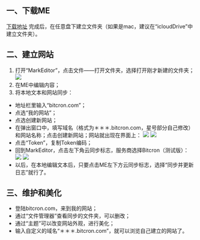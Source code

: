 ## 一、下载ME
[下载地址](http://zrey.com/app/markeditor?from=farbox)
完成后，在任意盘下建立文件夹（如果是mac，建议在“icloudDrive”中建立文件夹）。
## 二、建立网站
1. 打开“MarkEditor”，点击文件——打开文件夹，选择打开刚才新建的文件夹；
 ![](https://ww2.sinaimg.cn/large/006tNc79gy1flhltho44fj30lp0e777i.jpg)
2. 在ME中编辑内容；
3. 将本地文本和网站同步：
 - 地址栏里输入“bitcron.com”；
 - 点选“我的网站”；
 - 点选创建新网站；
 - 在弹出窗口中，填写域名（格式为＊＊＊.bitcron.com，星号部分自己修改）和网站名称；点击创建新网站；网站就出现在界面上：
 ![](https://ww4.sinaimg.cn/large/006tNc79gy1flhm40nxghj30ic0dl3z6.jpg)
 ![](https://ww1.sinaimg.cn/large/006tNc79gy1flhm31b42mj30vg09o0ty.jpg)
 - 点击“Token”，复制Token编码；
 - 回到MarkEditor，点击左下角云同步标志，服务商选择Bitcron（测试版）：
  ![](https://ww1.sinaimg.cn/large/006tNc79gy1flhm7q6p18j30bi0b6jsi.jpg)
![](https://ww3.sinaimg.cn/large/006tNc79gy1flhm9ptln5j30h009g3yy.jpg)
 - 以后，在本地编辑文本后，只要点击ME左下方云同步标志，选择“同步并更新日志”就行了。

## 三、维护和美化
- 登陆bitcron.com，来到我的网站；
- 通过“文件管理器”查看同步的文件夹，可以删改；
- 通过“主题”可以改变网站外观，进行美化；
- 输入自定义的域名“＊＊＊.bitcron.com”，就可以浏览自己建立的网站了。


